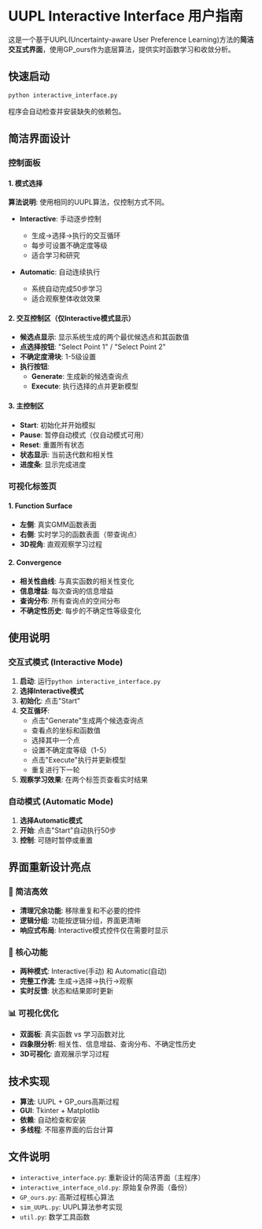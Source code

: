 # UUPL Interactive Interface 用户指南

这是一个基于UUPL(Uncertainty-aware User Preference Learning)方法的**简洁交互式界面**，使用GP_ours作为底层算法，提供实时函数学习和收敛分析。

## 快速启动

```bash
python interactive_interface.py
```

程序会自动检查并安装缺失的依赖包。

## 简洁界面设计

### 控制面板

#### 1. 模式选择
**算法说明**: 使用相同的UUPL算法，仅控制方式不同。

- **Interactive**: 手动逐步控制
  - 生成→选择→执行的交互循环
  - 每步可设置不确定度等级
  - 适合学习和研究

- **Automatic**: 自动连续执行
  - 系统自动完成50步学习
  - 适合观察整体收敛效果

#### 2. 交互控制区（仅Interactive模式显示）
- **候选点显示**: 显示系统生成的两个最优候选点和其函数值
- **点选择按钮**: "Select Point 1" / "Select Point 2"
- **不确定度滑块**: 1-5级设置
- **执行按钮**: 
  - **Generate**: 生成新的候选查询点
  - **Execute**: 执行选择的点并更新模型

#### 3. 主控制区
- **Start**: 初始化并开始模拟
- **Pause**: 暂停自动模式（仅自动模式可用）
- **Reset**: 重置所有状态
- **状态显示**: 当前迭代数和相关性
- **进度条**: 显示完成进度

### 可视化标签页

#### 1. Function Surface
- **左侧**: 真实GMM函数表面
- **右侧**: 实时学习的函数表面（带查询点）
- **3D视角**: 直观观察学习过程

#### 2. Convergence  
- **相关性曲线**: 与真实函数的相关性变化
- **信息增益**: 每次查询的信息增益
- **查询分布**: 所有查询点的空间分布
- **不确定性历史**: 每步的不确定性等级变化

## 使用说明

### 交互式模式 (Interactive Mode)
1. **启动**: 运行`python interactive_interface.py`
2. **选择Interactive模式**
3. **初始化**: 点击"Start"
4. **交互循环**: 
   - 点击"Generate"生成两个候选查询点
   - 查看点的坐标和函数值
   - 选择其中一个点
   - 设置不确定度等级（1-5）
   - 点击"Execute"执行并更新模型
   - 重复进行下一轮
5. **观察学习效果**: 在两个标签页查看实时结果

### 自动模式 (Automatic Mode)
1. **选择Automatic模式**
2. **开始**: 点击"Start"自动执行50步
3. **控制**: 可随时暂停或重置

## 界面重新设计亮点

### 🎯 简洁高效
- **清理冗余功能**: 移除重复和不必要的控件
- **逻辑分组**: 功能按逻辑分组，界面更清晰
- **响应式布局**: Interactive模式控件仅在需要时显示

### 🚀 核心功能
- **两种模式**: Interactive(手动) 和 Automatic(自动)
- **完整工作流**: 生成→选择→执行→观察
- **实时反馈**: 状态和结果即时更新

### 📊 可视化优化
- **双面板**: 真实函数 vs 学习函数对比
- **四象限分析**: 相关性、信息增益、查询分布、不确定性历史
- **3D可视化**: 直观展示学习过程

## 技术实现

- **算法**: UUPL + GP_ours高斯过程
- **GUI**: Tkinter + Matplotlib
- **依赖**: 自动检查和安装
- **多线程**: 不阻塞界面的后台计算

## 文件说明

- `interactive_interface.py`: 重新设计的简洁界面（主程序）
- `interactive_interface_old.py`: 原始复杂界面（备份）
- `GP_ours.py`: 高斯过程核心算法
- `sim_UUPL.py`: UUPL算法参考实现
- `util.py`: 数学工具函数